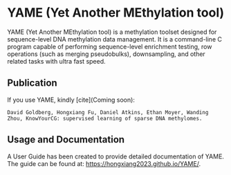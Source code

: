 # YAME (Yet Another MEthylation tool)

YAME (Yet Another MEthylation tool) is a methylation toolset designed for sequence-level DNA methylation data management. It is a command-line C program capable of performing sequence-level enrichment testing, row operations (such as merging pseudobulks), downsampling, and other related tasks with ultra fast speed.

## Publication

If you use YAME, kindly [cite](Coming soon):

```
David Goldberg, Hongxiang Fu, Daniel Atkins, Ethan Moyer, Wanding Zhou, KnowYourCG: supervised learning of sparse DNA methylomes.
```

## Usage and Documentation

A User Guide has been created to provide detailed documentation of YAME. The guide can be found at: https://hongxiang2023.github.io/YAME/.
